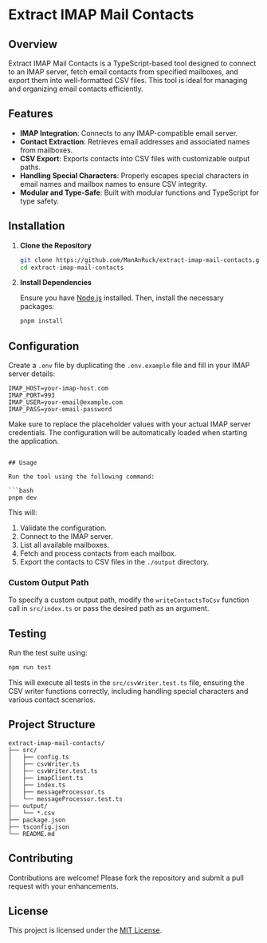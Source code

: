 
# Extract IMAP Mail Contacts

## Overview

Extract IMAP Mail Contacts is a TypeScript-based tool designed to connect to an IMAP server, fetch email contacts from specified mailboxes, and export them into well-formatted CSV files. This tool is ideal for managing and organizing email contacts efficiently.

## Features

- **IMAP Integration**: Connects to any IMAP-compatible email server.
- **Contact Extraction**: Retrieves email addresses and associated names from mailboxes.
- **CSV Export**: Exports contacts into CSV files with customizable output paths.
- **Handling Special Characters**: Properly escapes special characters in email names and mailbox names to ensure CSV integrity.
- **Modular and Type-Safe**: Built with modular functions and TypeScript for type safety.

## Installation

1. **Clone the Repository**

   ```bash
   git clone https://github.com/ManAnRuck/extract-imap-mail-contacts.git
   cd extract-imap-mail-contacts
   ```

2. **Install Dependencies**

   Ensure you have [Node.js](https://nodejs.org/) installed. Then, install the necessary packages:

   ```bash
   pnpm install
   ```

## Configuration

Create a `.env` file by duplicating the `.env.example` file and fill in your IMAP server details:

```env
IMAP_HOST=your-imap-host.com
IMAP_PORT=993
IMAP_USER=your-email@example.com
IMAP_PASS=your-email-password
```

Make sure to replace the placeholder values with your actual IMAP server credentials. The configuration will be automatically loaded when starting the application.
```

## Usage

Run the tool using the following command:

```bash
pnpm dev
```

This will:

1. Validate the configuration.
2. Connect to the IMAP server.
3. List all available mailboxes.
4. Fetch and process contacts from each mailbox.
5. Export the contacts to CSV files in the `./output` directory.

### Custom Output Path

To specify a custom output path, modify the `writeContactsToCsv` function call in `src/index.ts` or pass the desired path as an argument.

## Testing

Run the test suite using:

```bash
npm run test
```

This will execute all tests in the `src/csvWriter.test.ts` file, ensuring the CSV writer functions correctly, including handling special characters and various contact scenarios.

## Project Structure

```
extract-imap-mail-contacts/
├── src/
│   ├── config.ts
│   ├── csvWriter.ts
│   ├── csvWriter.test.ts
│   ├── imapClient.ts
│   ├── index.ts
│   ├── messageProcessor.ts
│   └── messageProcessor.test.ts
├── output/
│   └── *.csv
├── package.json
├── tsconfig.json
└── README.md
```

## Contributing

Contributions are welcome! Please fork the repository and submit a pull request with your enhancements.

## License

This project is licensed under the [MIT License](LICENSE).
